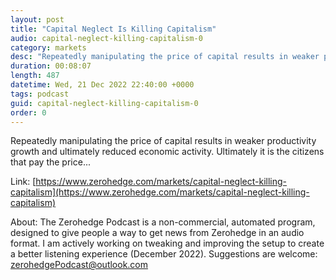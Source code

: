 ```yaml
---
layout: post
title: "Capital Neglect Is Killing Capitalism"
audio: capital-neglect-killing-capitalism-0
category: markets
desc: "Repeatedly manipulating the price of capital results in weaker productivity growth and ultimately reduced economic activity. Ultimately it is the citizens that pay the price..."
duration: 00:08:07
length: 487
datetime: Wed, 21 Dec 2022 22:40:00 +0000
tags: podcast
guid: capital-neglect-killing-capitalism-0
order: 0
---
```

Repeatedly manipulating the price of capital results in weaker productivity growth and ultimately reduced economic activity. Ultimately it is the citizens that pay the price...

Link: [https://www.zerohedge.com/markets/capital-neglect-killing-capitalism](https://www.zerohedge.com/markets/capital-neglect-killing-capitalism)

About: The Zerohedge Podcast is a non-commercial, automated program, designed to give people a way to get news from Zerohedge in an audio format.  I am actively working on tweaking and improving the setup to create a better listening experience (December 2022).  Suggestions are welcome: [zerohedgePodcast@outlook.com](mailto:zerohedgePodcast@outlook.com)